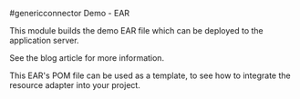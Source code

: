 #genericconnector Demo - EAR

This module builds the demo EAR file which can be deployed to the application server.

See the blog article for more information.

This EAR's POM file can be used as a template, to see how to integrate the resource adapter into your project.
